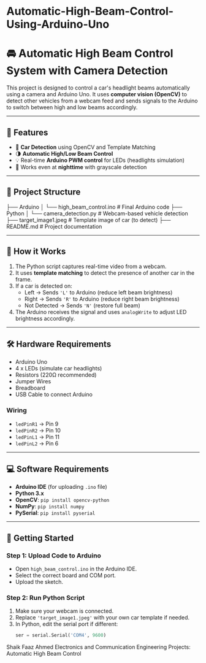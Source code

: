 # Automatic-High-Beam-Control-Using-Arduino-Uno


# 🚘 Automatic High Beam Control System with Camera Detection

This project is designed to control a car's headlight beams automatically using a camera and Arduino Uno. It uses **computer vision (OpenCV)** to detect other vehicles from a webcam feed and sends signals to the Arduino to switch between high and low beams accordingly.

---

## 🔧 Features

- 🚗 **Car Detection** using OpenCV and Template Matching
- 🌗 **Automatic High/Low Beam Control**
- 💡 Real-time **Arduino PWM control** for LEDs (headlights simulation)
- 🌙 Works even at **nighttime** with grayscale detection

---

## 📁 Project Structure

├── Arduino
│ └── high_beam_control.ino # Final Arduino code
├── Python
│ └── camera_detection.py # Webcam-based vehicle detection
├── target_image1.jpeg # Template image of car (to detect)
├── README.md # Project documentation


---

## 🧠 How it Works

1. The Python script captures real-time video from a webcam.
2. It uses **template matching** to detect the presence of another car in the frame.
3. If a car is detected on:
   - Left → Sends `'L'` to Arduino (reduce left beam brightness)
   - Right → Sends `'R'` to Arduino (reduce right beam brightness)
   - Not Detected → Sends `'N'` (restore full beam)
4. The Arduino receives the signal and uses `analogWrite` to adjust LED brightness accordingly.

---

## 🛠️ Hardware Requirements

- Arduino Uno
- 4 x LEDs (simulate car headlights)
- Resistors (220Ω recommended)
- Jumper Wires
- Breadboard
- USB Cable to connect Arduino

### Wiring
- `ledPinR1` → Pin 9  
- `ledPinR2` → Pin 10  
- `ledPinL1` → Pin 11  
- `ledPinL2` → Pin 6

---

## 💻 Software Requirements

- **Arduino IDE** (for uploading `.ino` file)
- **Python 3.x**
- **OpenCV**: `pip install opencv-python`
- **NumPy**: `pip install numpy`
- **PySerial**: `pip install pyserial`

---

## 🚀 Getting Started

### Step 1: Upload Code to Arduino

- Open `high_beam_control.ino` in the Arduino IDE.
- Select the correct board and COM port.
- Upload the sketch.

### Step 2: Run Python Script

1. Make sure your webcam is connected.
2. Replace `'target_image1.jpeg'` with your own car template if needed.
3. In Python, edit the serial port if different:
   ```python
   ser = serial.Serial('COM4', 9600)

Shaik Faaz Ahmed
Electronics and Communication Engineering
Projects: Automatic High Beam Control
